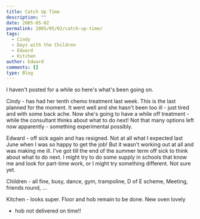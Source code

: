 ```yaml
---
title: Catch Up Time
description: ""
date: 2005-05-02
permalink: 2005/05/02/catch-up-time/
tags:
  - Cindy
  - Days with the Children
  - Edward
  - Kitchen
author: Edward
comments: []
type: Blog
---
```


I haven\'t posted for a while so here\'s what\'s been going on.

Cindy - has had her tenth chemo treatment last week. This is the last
planned for the moment. It went well and she hasn\'t been too ill - just
tired and with some back ache. Now she\'s going to have a while off
treatment - while the consultant thinks about what to do next! Not that
many options left now apparently - something experimental possibly.

Edward - off sick again and has resigned. Not at all what I expected
last June when I was so happy to get the job! But it wasn\'t working out
at all and was making me ill. I\'ve got till the end of the summer term
off sick to think about what to do next. I might try to do some supply
in schools that know me and look for part-time work, or I might try
something different. Not sure yet.

Children - all fine, busy, dance, gym, trampoline, D of E scheme,
Meeting, friends round, ...

Kitchen - looks super. Floor and hob remain to be done. New oven lovely
- hob not delivered on time!!

